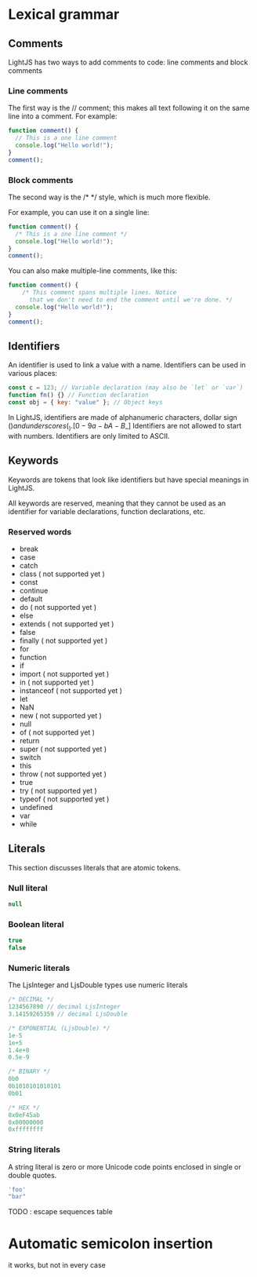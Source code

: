 # Lexical grammar

## Comments

LightJS has two ways to add comments to code: line comments and block comments

### Line comments

The first way is the // comment; this makes all text following it on the same line into a comment. For example:

```js
function comment() {
  // This is a one line comment
  console.log("Hello world!");
}
comment();
```

### Block comments

The second way is the /* */ style, which is much more flexible.

For example, you can use it on a single line:

```js
function comment() {
  /* This is a one line comment */
  console.log("Hello world!");
}
comment();
```

You can also make multiple-line comments, like this:

```js
function comment() {
    /* This comment spans multiple lines. Notice
      that we don't need to end the comment until we're done. */
  console.log("Hello world!");
}
comment();
```

## Identifiers

An identifier is used to link a value with a name. Identifiers can be used in various places:

```js
const c = 123; // Variable declaration (may also be `let` or `var`)
function fn() {} // Function declaration
const obj = { key: "value" }; // Object keys
```

In LightJS, identifiers are made of alphanumeric characters, dollar sign ($)  and
underscores (_). [0-9a-bA-B$_]
Identifiers are not allowed to start with numbers.
Identifiers are only limited to ASCII.

## Keywords

Keywords are tokens that look like identifiers but have special meanings in LightJS.

All keywords are reserved, meaning that they cannot be used as an identifier for variable declarations, function declarations, etc.

### Reserved words

* break
* case
* catch
* class ( not supported yet )
* const
* continue
* default
* do ( not supported yet )
* else
* extends ( not supported yet )
* false
* finally ( not supported yet )
* for
* function
* if
* import ( not supported yet )
* in ( not supported yet )
* instanceof ( not supported yet )
* let
* NaN
* new ( not supported yet )
* null
* of ( not supported yet )
* return
* super ( not supported yet )
* switch
* this
* throw ( not supported yet )
* true
* try ( not supported yet )
* typeof ( not supported yet )
* undefined
* var
* while

## Literals

This section discusses literals that are atomic tokens.

### Null literal

```js
null
```

### Boolean literal


```js
true
false
```

### Numeric literals

The LjsInteger and LjsDouble types use numeric literals

```js
/* DECIMAL */
1234567890 // decimal LjsInteger
3.14159265359 // decimal LjsDouble

/* EXPONENTIAL (LjsDouble) */
1e-5
1e+5
1.4e+8
0.5e-9

/* BINARY */
0b0
0b1010101010101
0b01

/* HEX */
0x0eF45ab
0x00000000
0xffffffff
```

### String literals

A string literal is zero or more Unicode code points enclosed in single or double quotes.

```js
'foo'
"bar"
```

TODO : escape sequences table

# Automatic semicolon insertion

it works, but not in every case